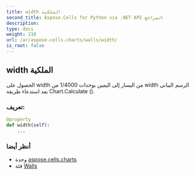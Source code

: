 ```yaml
---
title: width الملكية
second_title: Aspose.Cells for Python via .NET API المراجع
description:
type: docs
weight: 210
url: /ar/aspose.cells.charts/walls/width/
is_root: false
---
```

##  width الملكية

الحصول على width من اليسار إلى اليمين بوحدات 1/4000 من width الرسم البياني بعد استدعاء طريقة Chart.Calculate ().
###  تعريف:
```python
@property
def width(self):
    ...
```

###  أنظر أيضا
* وحدة [aspose.cells.charts](../../)
* فئة [Walls](/cells/python-net/ar/aspose.cells.charts/walls)
